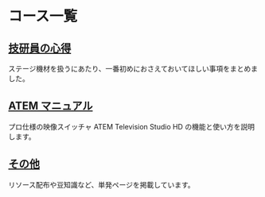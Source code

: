 # コース一覧

## [技研員の心得](./general-beginner/)

ステージ機材を扱うにあたり、一番初めにおさえておいてほしい事項をまとめました。

## [ATEM マニュアル](./atem-tv-st/)

プロ仕様の映像スイッチャ ATEM Television Studio HD の機能と使い方を説明します。

## [その他](./misc/)

リソース配布や豆知識など、単発ページを掲載しています。
